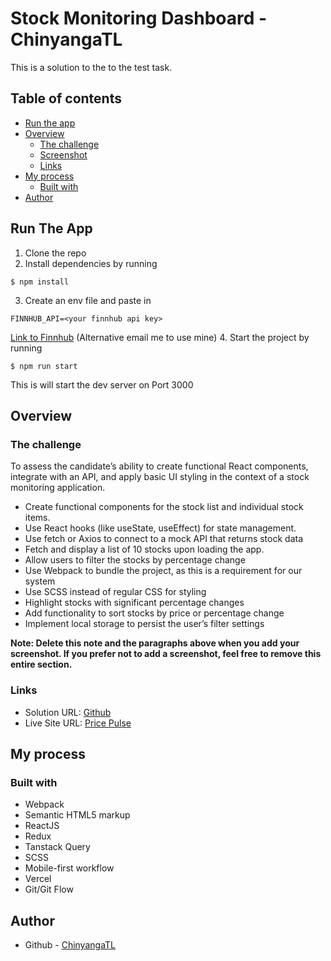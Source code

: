 # Stock Monitoring Dashboard - ChinyangaTL

This is a solution to the to the test task.

## Table of contents

- [Run the app](#run-the-app)
- [Overview](#overview)
  - [The challenge](#the-challenge)
  - [Screenshot](#screenshot)
  - [Links](#links)
- [My process](#my-process)
  - [Built with](#built-with)
- [Author](#author)

## Run The App

1. Clone the repo
2. Install dependencies by running

```
$ npm install
```

3. Create an env file and paste in

```
FINNHUB_API=<your finnhub api key>
```

[Link to Finnhub](https://finnhub.io/)
(Alternative email me to use mine) 
4. Start the project by running

```
$ npm run start
```

This is will start the dev server on Port 3000

## Overview

### The challenge

To assess the candidate’s ability to create functional React components, integrate with an API, and apply basic UI styling in the context of a stock monitoring application.

- Create functional components for the stock list and individual stock
  items.
- Use React hooks (like useState, useEffect) for state
  management.
- Use fetch or Axios to connect to a mock API that returns stock data
- Fetch and display a list of 10 stocks upon loading the app.
- Allow users to filter the stocks by percentage change
- Use Webpack to bundle the project, as this is a requirement for our
  system
- Use SCSS instead of regular CSS for styling
- Highlight stocks with significant percentage changes
- Add functionality to sort stocks by price or percentage change
- Implement local storage to persist the user’s filter settings


**Note: Delete this note and the paragraphs above when you add your screenshot. If you prefer not to add a screenshot, feel free to remove this entire section.**

### Links

- Solution URL: [Github](https://github.com/ChinyangaTL/pricepulse)
- Live Site URL: [Price Pulse](https://pricepulse-five.vercel.app/)

## My process

### Built with

- Webpack
- Semantic HTML5 markup
- ReactJS
- Redux
- Tanstack Query
- SCSS
- Mobile-first workflow
- Vercel
- Git/Git Flow

## Author

- Github - [ChinyangaTL](https://github.com/ChinyangaTL)
